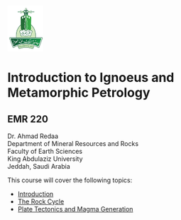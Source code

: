 <img src="Images/KAU_logo.png" alt="KAU_LOGO" width="80" height="102">


# Introduction to Ignoeus and Metamorphic Petrology
## EMR 220


Dr. Ahmad Redaa  
Department of Mineral Resources and Rocks  
Faculty of Earth Sciences  
King Abdulaziz University  
Jeddah, Saudi Arabia 


This course will cover the following topics:  

- [Introduction](Lectures/lecture_1.html)
- [The Rock Cycle](Lectures/lecture_2.html)
- [Plate Tectonics and Magma Generation](Lectures/lecture_3.html)
